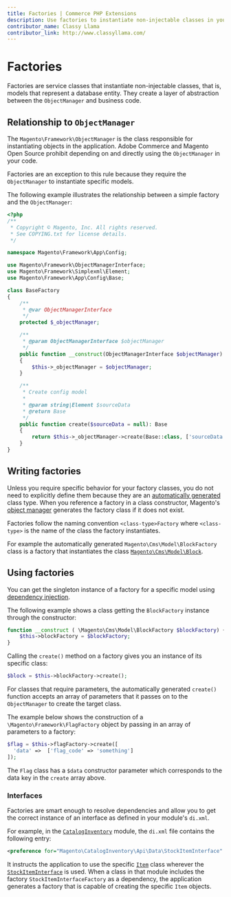 ```yaml
---
title: Factories | Commerce PHP Extensions
description: Use factories to instantiate non-injectable classes in your Adobe Commerce and Magento Open Source extenions.
contributor_name: Classy Llama
contributor_link: http://www.classyllama.com/
---
```


# Factories

Factories are service classes that instantiate non-injectable classes, that is, models that represent a database entity.
They create a layer of abstraction between the `ObjectManager` and business code.

## Relationship to `ObjectManager`

The `Magento\Framework\ObjectManager` is the class responsible for instantiating objects in the application.
Adobe Commerce and Magento Open Source prohibit depending on and directly using the `ObjectManager` in your code.

Factories are an exception to this rule because they require the `ObjectManager` to instantiate specific models.

The following example illustrates the relationship between a simple factory and the `ObjectManager`:

```php
<?php
/**
 * Copyright © Magento, Inc. All rights reserved.
 * See COPYING.txt for license details.
 */

namespace Magento\Framework\App\Config;

use Magento\Framework\ObjectManagerInterface;
use Magento\Framework\Simplexml\Element;
use Magento\Framework\App\Config\Base;

class BaseFactory
{
    /**
     * @var ObjectManagerInterface
     */
    protected $_objectManager;

    /**
     * @param ObjectManagerInterface $objectManager
     */
    public function __construct(ObjectManagerInterface $objectManager)
    {
        $this->_objectManager = $objectManager;
    }

    /**
     * Create config model
     *
     * @param string|Element $sourceData
     * @return Base
     */
    public function create($sourceData = null): Base
    {
        return $this->_objectManager->create(Base::class, ['sourceData' => $sourceData]);
    }
}
```

## Writing factories

Unless you require specific behavior for your factory classes, you do not need to explicitly define them because they are an [automatically generated](code-generation.md) class type.
When you reference a factory in a class constructor, Magento's [object manager](object-manager/index.md) generates the factory class if it does not exist.

Factories follow the naming convention `<class-type>Factory` where `<class-type>` is the name of the class the factory instantiates.

For example the automatically generated `Magento\Cms\Model\BlockFactory` class is a factory that instantiates the class [`Magento\Cms\Model\Block`](https://github.com/magento/magento2/blob/2.4/app/code/Magento/Cms/Model/Block.php).

## Using factories

You can get the singleton instance of a factory for a specific model using [dependency injection](dependency-injection.md).

The following example shows a class getting the `BlockFactory` instance through the constructor:

```php
function __construct ( \Magento\Cms\Model\BlockFactory $blockFactory) {
    $this->blockFactory = $blockFactory;
}
```

Calling the `create()` method on a factory gives you an instance of its specific class:

```php
$block = $this->blockFactory->create();
```

For classes that require parameters, the automatically generated `create()` function accepts an array of parameters that it passes on to the `ObjectManager` to create the target class.

The example below shows the construction of a `\Magento\Framework\FlagFactory` object by passing in an array of parameters to a factory:

```php
$flag = $this->flagFactory->create([
  'data' =>  ['flag_code' => 'something']
]);
```

The `Flag` class has a `$data` constructor parameter which corresponds to the data key in the `create` array above.

### Interfaces

Factories are smart enough to resolve dependencies and allow you to get the correct instance of an interface as defined in your module's `di.xml`.

For example, in the [`CatalogInventory`](https://github.com/magento/magento2/blob/2.4/app/code/Magento/CatalogInventory) module, the `di.xml` file contains the following entry:

```xml
<preference for="Magento\CatalogInventory\Api\Data\StockItemInterface" type="Magento\CatalogInventory\Model\Stock\Item" />
```

It instructs the application to use the specific [`Item`](https://github.com/magento/magento2/blob/2.4/app/code/Magento/CatalogInventory/Model/Stock/Item.php) class wherever the [`StockItemInterface`](https://github.com/magento/magento2/blob/2.4/app/code/Magento/CatalogInventory/Api/Data/StockItemInterface.php) is used.
When a class in that module includes the factory `StockItemInterfaceFactory` as a dependency, the application generates a factory that is capable of creating the specific `Item` objects.
